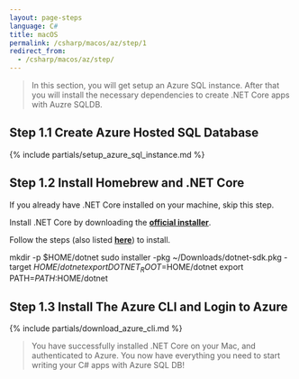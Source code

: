 ```yaml
---
layout: page-steps
language: C#
title: macOS
permalink: /csharp/macos/az/step/1
redirect_from:
  - /csharp/macos/az/step/
---
```


> In this section, you will get setup an Azure SQL instance. After that you will install the necessary dependencies to create .NET Core apps with Auzre SQLDB.

## Step 1.1 Create Azure Hosted SQL Database

{% include partials/setup_azure_sql_instance.md %}

## Step 1.2 Install Homebrew and .NET Core

If you already have .NET Core installed on your machine, skip this step.

Install .NET Core by downloading the **[official installer](https://dotnet.microsoft.com/download/dotnet-core/3.1)**. 

Follow the steps (also listed **[here](https://docs.microsoft.com/en-us/dotnet/core/install/sdk?pivots=os-macos)**) to install. 

mkdir -p $HOME/dotnet
sudo installer -pkg ~/Downloads/dotnet-sdk.pkg -target $HOME/dotnet
export DOTNET_ROOT=$HOME/dotnet
export PATH=$PATH:$HOME/dotnet

## Step 1.3 Install The Azure CLI and Login to Azure

{% include partials/download_azure_cli.md %}

> You have successfully installed .NET Core on your Mac, and authenticated to Azure. You now have everything you need to start writing your C# apps with Azure SQL DB!